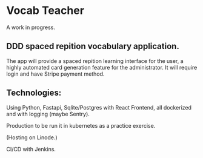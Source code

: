 # Vocab Teacher

A work in progress.


## DDD spaced repition vocabulary application.

The app will provide a spaced repition learning interface for the user, a highly automated card generation feature for the administrator.
It will require login and have Stripe payment method.

## Technologies:

Using Python, Fastapi, Sqlite/Postgres with React Frontend, all dockerized and with logging (maybe Sentry).

Production to be run it in kubernetes as a practice exercise.

(Hosting on Linode.)

CI/CD with Jenkins.


